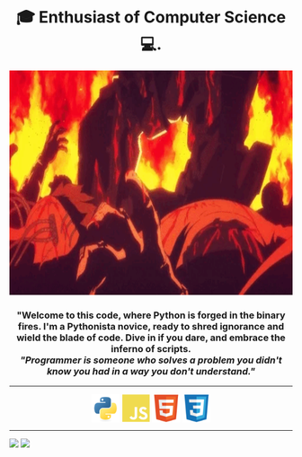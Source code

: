 <div align="center">
    <h1>🎓 Enthusiast of Computer Science 💻.<br></h1>
    <img src="giphy.gif" width="800" height="400">
</div>

<div>
    <h3 align="center">"Welcome to this code, where Python is forged in the binary fires. I'm a Pythonista novice, ready to shred ignorance and wield the blade of code. Dive in if you dare, and embrace the inferno of scripts.<br>
    <i>"Programmer is someone who solves a problem you didn't know you had in a way you don't understand."</i></h3>
</div>

<hr>

<div align="center">
    <img align="center" height="50" width="50" src="https://raw.githubusercontent.com/devicons/devicon/master/icons/python/python-original.svg">
    <img align="center" height="50" width="50" src="https://raw.githubusercontent.com/devicons/devicon/master/icons/javascript/javascript-plain.svg">
    <img align="center" height="50" width="50" src="https://raw.githubusercontent.com/devicons/devicon/master/icons/html5/html5-original.svg">
    <img align="center" height="50" width="50" src="https://raw.githubusercontent.com/devicons/devicon/master/icons/css3/css3-original.svg">
</div>

<hr>

<div align="left">
    <a href="https://www.instagram.com/_efebo/" target="_blank"><img src="https://img.shields.io/badge/-Instagram-%23E4405F?style=for-the-badge&logo=instagram&logoColor=white" target="_blank"></a>
    <a href="https://www.linkedin.com/in/efebo-virtualis" target="_blank"><img src="https://img.shields.io/badge/-LinkedIn-%230077B5?style=for-the-badge&logo=linkedin&logoColor=white" target="_blank"></a>
</div>
